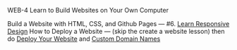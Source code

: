 WEB-4 Learn to Build Websites on Your Own Computer


Build a Website with HTML, CSS, and Github Pages — #6. [Learn Responsive Design](https://www.codecademy.com/paths/learn-how-to-build-websites/tracks/responsive-design-and-accessibility/modules/learn-responsive-design-module/lessons/sizing-elements)
How to Deploy a Website — (skip the create a website lesson) then do [Deploy Your Website](https://www.codecademy.com/courses/deploy-a-website/lessons/github-pages/resume) and [Custom Domain Names](https://www.codecademy.com/courses/deploy-a-website/lessons/aws-route-53/resume)
